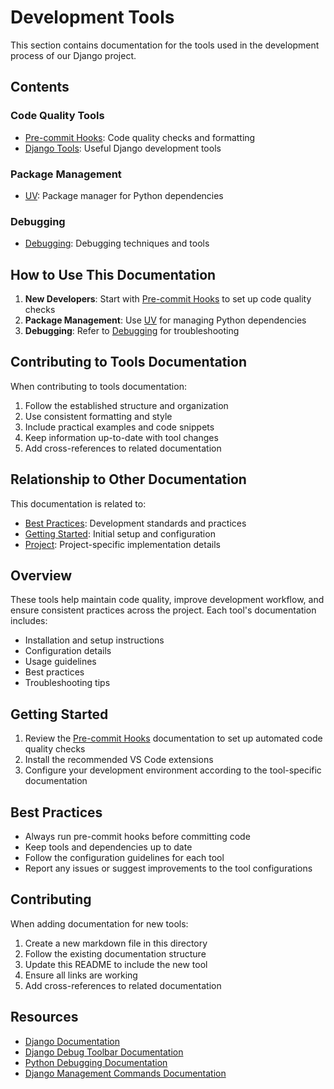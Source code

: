 # Development Tools

This section contains documentation for the tools used in the development process of our Django project.

## Contents

### Code Quality Tools
- [Pre-commit Hooks](pre_commit_hooks.md): Code quality checks and formatting
- [Django Tools](django_tools.md): Useful Django development tools

### Package Management
- [UV](uv.md): Package manager for Python dependencies

### Debugging
- [Debugging](debugging.md): Debugging techniques and tools

## How to Use This Documentation

1. **New Developers**: Start with [Pre-commit Hooks](pre_commit_hooks.md) to set up code quality checks
2. **Package Management**: Use [UV](uv.md) for managing Python dependencies
3. **Debugging**: Refer to [Debugging](debugging.md) for troubleshooting

## Contributing to Tools Documentation

When contributing to tools documentation:

1. Follow the established structure and organization
2. Use consistent formatting and style
3. Include practical examples and code snippets
4. Keep information up-to-date with tool changes
5. Add cross-references to related documentation

## Relationship to Other Documentation

This documentation is related to:

- [Best Practices](../best-practices/README.md): Development standards and practices
- [Getting Started](../getting-started/README.md): Initial setup and configuration
- [Project](../project/README.md): Project-specific implementation details

## Overview

These tools help maintain code quality, improve development workflow, and ensure consistent practices across the project. Each tool's documentation includes:

- Installation and setup instructions
- Configuration details
- Usage guidelines
- Best practices
- Troubleshooting tips

## Getting Started

1. Review the [Pre-commit Hooks](pre_commit_hooks.md) documentation to set up automated code quality checks
2. Install the recommended VS Code extensions
3. Configure your development environment according to the tool-specific documentation

## Best Practices

- Always run pre-commit hooks before committing code
- Keep tools and dependencies up to date
- Follow the configuration guidelines for each tool
- Report any issues or suggest improvements to the tool configurations

## Contributing

When adding documentation for new tools:

1. Create a new markdown file in this directory
2. Follow the existing documentation structure
3. Update this README to include the new tool
4. Ensure all links are working
5. Add cross-references to related documentation

## Resources

- [Django Documentation](https://docs.djangoproject.com/)
- [Django Debug Toolbar Documentation](https://django-debug-toolbar.readthedocs.io/)
- [Python Debugging Documentation](https://docs.python.org/3/library/pdb.html)
- [Django Management Commands Documentation](https://docs.djangoproject.com/en/stable/ref/django-admin/) 